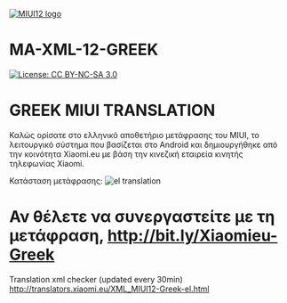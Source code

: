 [![MIUI12 logo](https://i.imgur.com/qLcFcYE.png)](https://xiaomi.eu/)

# MA-XML-12-GREEK

[![License: CC BY-NC-SA 3.0](https://img.shields.io/badge/license-CC%20BY--NC--SA%203.0-lightgrey.svg)](http://creativecommons.org/licenses/by-nc-sa/3.0/)

# GREEK MIUI TRANSLATION

Καλώς ορίσατε στο ελληνικό αποθετήριο μετάφρασης του MIUI, το λειτουργικό σύστημα που βασίζεται στο Android και δημιουργήθηκε από την κοινότητα Xiaomi.eu με βάση την κινεζική εταιρεία κινητής τηλεφωνίας Xiaomi.

Κατάσταση μετάφρασης: <img alt="el translation" src="https://img.shields.io/badge/dynamic/json?color=blue&label=el&style=flat&query=%24.progress.1.data.translationProgress&url=https%3A%2F%2Fbadges.awesome-crowdin.com%2Fstats-22663-391213.json" ></crowdin-copy-button>

# Αν θέλετε να συνεργαστείτε με τη μετάφραση, http://bit.ly/Xiaomieu-Greek

Translation xml checker (updated every 30min)
http://translators.xiaomi.eu/XML_MIUI12-Greek-el.html
